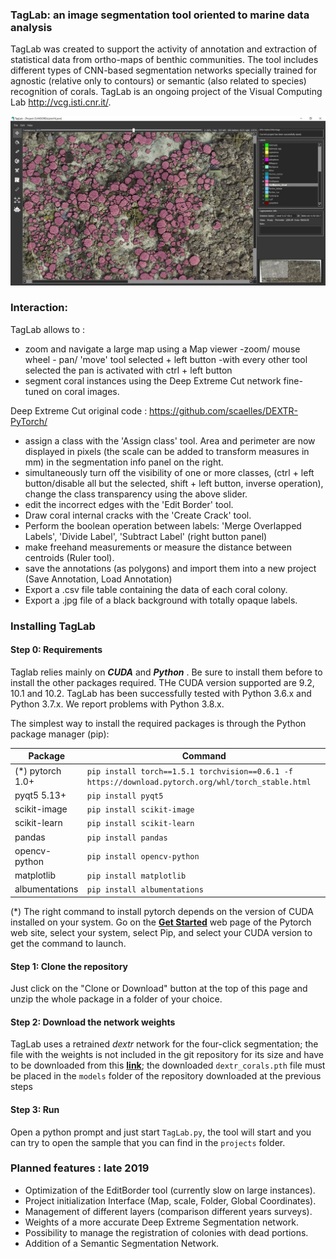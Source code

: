 ### TagLab: an image segmentation tool oriented to marine data analysis

TagLab was created to support the activity of annotation and extraction of statistical data from ortho-maps of benthic communities. The tool includes different types of CNN-based segmentation networks specially trained for agnostic (relative only to contours) or semantic (also related to species) recognition of corals. TagLab is an ongoing project of the Visual Computing Lab http://vcg.isti.cnr.it/.

![ScreenShot](screenshot.jpg)

  
### Interaction:
TagLab allows to :

- zoom and navigate a large map using a Map viewer
       -zoom/ mouse wheel
      - pan/ 'move' tool  selected + left button
       -with every other tool selected the pan is activated with ctrl + left button
- segment coral instances using the Deep Extreme Cut network fine-tuned on coral images.

Deep Extreme Cut original code : https://github.com/scaelles/DEXTR-PyTorch/

- assign a class with the 'Assign class' tool. Area and perimeter are now displayed in pixels (the scale can be added to transform measures in mm) in the segmentation info panel on the right.
- simultaneously turn off the visibility of one or more classes, (ctrl + left button/disable all but the selected, shift + left button, inverse operation), change the class transparency using the above slider.
- edit the incorrect edges with the 'Edit Border' tool.
- Draw coral internal cracks with the 'Create Crack' tool.
- Perform the boolean operation between labels: 'Merge Overlapped Labels', 'Divide Label', 'Subtract Label' (right button panel)
- make freehand measurements or measure the distance between centroids (Ruler tool).
- save the annotations (as polygons) and import them into a new project (Save Annotation, Load Annotation)
- Export a .csv file table containing the data of each coral colony.
- Export a .jpg file of a black background with totally opaque labels.


### Installing TagLab
#### Step 0: Requirements
Taglab relies mainly on __*CUDA*__ and __*Python*__ . Be sure to install them before to install the other packages required. THe CUDA version supported are 9.2, 10.1 and 10.2. TagLab has been successfully tested with Python 3.6.x and Python 3.7.x. We report problems with Python 3.8.x.

The simplest way to install the required packages is through the Python package manager (pip): 

| Package    | Command |
|-----------|----|
|  (*) pytorch 1.0+  | `pip install torch==1.5.1 torchvision==0.6.1 -f https://download.pytorch.org/whl/torch_stable.html `|
|  pyqt5 5.13+|  `pip install pyqt5 ` |
|  scikit-image  |  `pip install scikit-image `|
|  scikit-learn  | `pip install scikit-learn `|
|  pandas  | `pip install pandas `|
|  opencv-python | `pip install opencv-python `|
|  matplotlib  | `pip install matplotlib `|
|  albumentations  | `pip install albumentations `|


(*) The right command to install pytorch depends on the version of CUDA installed on your system. Go on the **[Get Started](https://pytorch.org/get-started/locally)** web page of the Pytorch web site, select your system, select Pip, and select your CUDA version to get the command to launch.

#### Step 1: Clone the repository
Just click on the "Clone or Download" button at the top of this page and unzip the whole package in a folder of your choice. 

#### Step 2: Download the network weights
TagLab uses a retrained _dextr_ network for the four-click segmentation; the file with the weights is not included in the git repository for its size and have to be downloaded from this **[link](http://vcg.isti.cnr.it/~cignoni/TagLab/dextr_corals.pth  )**; the downloaded `dextr_corals.pth` file must be placed in the `models` folder of the repository downloaded at the previous steps


#### Step 3: Run
Open a python prompt and just start `TagLab.py`, the tool will start and you can try to open the sample that you can find in the `projects` folder. 

 
### Planned features : late 2019

- Optimization of the EditBorder tool (currently slow on large instances).
- Project initialization Interface (Map, scale, Folder, Global Coordinates).
- Management of different layers (comparison different years surveys).
- Weights of a more accurate Deep Extreme Segmentation network.
- Possibility to manage the registration of colonies with dead portions.
- Addition of a Semantic Segmentation Network.

